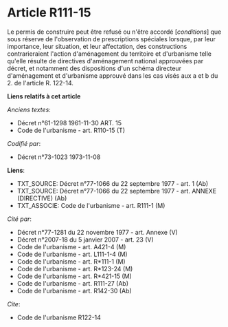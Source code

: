# Article R111-15

Le permis de construire peut être refusé ou n'être accordé [*conditions*] que sous réserve de l'observation de prescriptions
spéciales lorsque, par leur importance, leur situation, et leur affectation, des constructions contrarieraient l'action
d'aménagement du territoire et d'urbanisme telle qu'elle résulte de directives d'aménagement national approuvées par décret,
et notamment des dispositions d'un schéma directeur d'aménagement et d'urbanisme approuvé dans les cas visés aux a et b du 2.
de l'article R. 122-14.

**Liens relatifs à cet article**

_Anciens textes_:

  - Décret n°61-1298 1961-11-30 ART. 15
  - Code de l'urbanisme - art. R110-15 (T)

_Codifié par_:

  - Décret n°73-1023 1973-11-08

**Liens**:

  - TXT_SOURCE: Décret n°77-1066 du 22 septembre 1977 - art. 1 (Ab)
  - TXT_SOURCE: Décret n°77-1066 du 22 septembre 1977 - art. ANNEXE (DIRECTIVE) (Ab)
  - TXT_ASSOCIE: Code de l'urbanisme - art. R111-1 (M)

_Cité par_:

  - Décret n°77-1281 du 22 novembre 1977 - art. Annexe (V)
  - Décret n°2007-18 du 5 janvier 2007 - art. 23 (V)
  - Code de l'urbanisme - art. A421-4 (M)
  - Code de l'urbanisme - art. L111-1-4 (M)
  - Code de l'urbanisme - art. R*111-1 (M)
  - Code de l'urbanisme - art. R*123-24 (M)
  - Code de l'urbanisme - art. R*421-15 (M)
  - Code de l'urbanisme - art. R111-27 (Ab)
  - Code de l'urbanisme - art. R142-30 (Ab)

_Cite_:

  - Code de l'urbanisme R122-14
